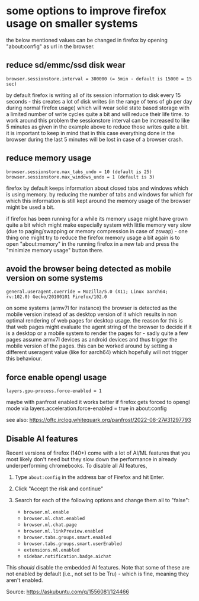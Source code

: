 # some options to improve firefox usage on smaller systems

the below mentioned values can be changed in firefox by opening "about:config"
as url in the browser.

## reduce sd/emmc/ssd disk wear

```
browser.sessionstore.interval = 300000 (= 5min - default is 15000 = 15 sec)
```
by default firefox is writing all of its session information to disk every 15
seconds - this creates a lot of disk writes (in the range of tens of gb per
day during normal firefox usage) which will wear solid state based storage
with a limited number of write cycles quite a bit and will reduce their life
time. to work around this problem the sessionstore interval can be increased
to like 5 minutes as given in the example above to reduce those writes quite a
bit. it is important to keep in mind that in this case everything done in the
browser during the last 5 minutes will be lost in case of a browser crash.

## reduce memory usage

```
browser.sessionstore.max_tabs_undo = 10 (default is 25)
browser.sessionstore.max_windows_undo = 1 (default is 3)
```
firefox by default keeps information about closed tabs and windows which is
using memory. by reducing the number of tabs and windows for which for which
this information is still kept around the memory usage of the browser might be
used a bit.

if firefox has been running for a while its memory usage might have grown quite
a bit which might make especially system with little memory very slow (due to
paging/swapping or memory compression in case of zswap) - one thing one might
try to reduce the firefox memory usage a bit again is to open "about:memory" in
the running firefox in a new tab and press the "minimize memory usage" button
there.

## avoid the browser being detected as mobile version on some systems

```
general.useragent.override = Mozilla/5.0 (X11; Linux aarch64; rv:102.0) Gecko/20100101 Firefox/102.0
```
on some systems (armv7l for instance) the browser is detected as the mobile
version instead of as desktop version of it which results in non optimal
rendering of web pages for desktop usage. the reason for this is that web
pages might evaluate the agent string of the browser to decide if it is a
desktop or a mobile system to render the pages for - sadly quite a few pages
assume armv7l devices as android devices and thus trigger the mobile version
of the pages. this can be worked around by setting a different useragent value
(like for aarch64) which hopefully will not trigger this behaviour.


## force enable opengl usage
```
layers.gpu-process.force-enabled = 1
```
maybe with panfrost enabled it works better if firefox gets forced to opengl
mode via layers.acceleration.force-enabled = true in about:config

see also: https://oftc.irclog.whitequark.org/panfrost/2022-08-27#31297793

## Disable AI features

Recent versions of firefox (140+) come with a lot of AI/ML features that you most likely don't
need but they slow down the performance in already underperforming chromebooks.
To disable all AI features,

1. Type `about:config` in the address bar of Firefox and hit Enter.
2. Click "Accept the risk and continue"
3. Search for each of the following options and change them all to "false":

   - `browser.ml.enable`
   - `browser.ml.chat.enabled`
   - `browser.ml.chat.page`
   - `browser.ml.linkPreview.enabled`
   - `browser.tabs.groups.smart.enabled`
   - `browser.tabs.groups.smart.userEnabled`
   - `extensions.ml.enabled`
   - `sidebar.notification.badge.aichat`

This *should* disable the embedded AI features. Note that some of these are not enabled by default (i.e., not set to be Tru) - which is fine, meaning they aren't enabled.

Source: https://askubuntu.com/q/1556081/124466

